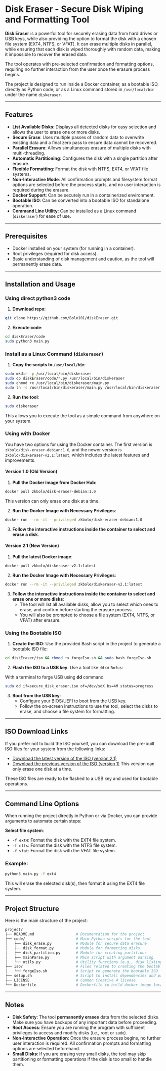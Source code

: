 # Disk Eraser - Secure Disk Wiping and Formatting Tool

**Disk Eraser** is a powerful tool for securely erasing data from hard drives or USB keys, while also providing the option to format the disk with a chosen file system (EXT4, NTFS, or VFAT). It can erase multiple disks in parallel, while ensuring that each disk is wiped thoroughly with random data, making it impossible to recover the erased data.

The tool operates with pre-selected confirmation and formatting options, requiring no further interaction from the user once the erasure process begins. 

The project is designed to run inside a Docker container, as a bootable ISO, directly as Python code, or as a Linux command stored in `/usr/local/bin` under the name `diskeraser`.

---

## Features

- **List Available Disks**: Displays all detected disks for easy selection and allows the user to erase one or more disks.
- **Secure Erase**: Uses multiple passes of random data to overwrite existing data and a final zero pass to ensure data cannot be recovered.
- **Parallel Erasure**: Allows simultaneous erasure of multiple disks with multi-threading.
- **Automatic Partitioning**: Configures the disk with a single partition after erasure.
- **Flexible Formatting**: Format the disk with NTFS, EXT4, or VFAT file systems.
- **Non-Interactive Mode**: All confirmation prompts and filesystem format options are selected before the process starts, and no user interaction is required during the erasure.
- **Docker Support**: Can be securely run in a containerized environment.
- **Bootable ISO**: Can be converted into a bootable ISO for standalone operation.
- **Command Line Utility**: Can be installed as a Linux command (`diskeraser`) for ease of use.

---

## Prerequisites

- Docker installed on your system (for running in a container).
- Root privileges (required for disk access).
- Basic understanding of disk management and caution, as the tool will permanently erase data.

---

## Installation and Usage

### Using direct python3 code

1. **Download repo**:
```bash
git clone https://github.com/Bolo101/diskEraser.git
```
2. **Execute code**:
```bash
cd diskEraser/code
sudo python3 main.py
```

### Install as a Linux Command (`diskeraser`)

1. **Copy the scripts to `/usr/local/bin`**:
```bash
sudo mkdir -p /usr/local/bin/diskeraser
sudo cp diskEraser/code/*.py /usr/local/bin/diskeraser
sudo chmod +x /usr/local/bin/diskeraser/main.py
sudo ln -s /usr/local/bin/diskeraser/main.py /usr/local/bin/diskeraser
```
2. **Run the tool**:
```bash
sudo diskeraser
```
This allows you to execute the tool as a simple command from anywhere on your system.

### Using with Docker

You have two options for using the Docker container. The first version is `zkbolo/disk-eraser-debian:1.0`, and the newer version is `zkbolo/diskeraser-v2.1:latest`, which includes the latest features and improvements.

#### Version 1.0 (Old Version)
1. **Pull the Docker image from Docker Hub**:
```bash
docker pull zkbolo/disk-eraser-debian:1.0
```
This version can only erase one disk at a time.

2. **Run the Docker Image with Necessary Privileges**:
```bash
docker run --rm -it --privileged zkbolo/disk-eraser-debian:1.0
```

3. **Follow the interactive instructions inside the container to select and erase a disk**.

#### Version 2.1 (New Version)
1. **Pull the latest Docker image**:
```bash
docker pull zkbolo/diskeraser-v2.1:latest
```

2. **Run the Docker Image with Necessary Privileges**:
```bash
docker run --rm -it --privileged zkbolo/diskeraser-v2.1:latest
```

3. **Follow the interactive instructions inside the container to select and erase one or more disks**:
   - The tool will list all available disks, allow you to select which ones to erase, and confirm before starting the erasure process.
   - You will also be prompted to choose a file system (EXT4, NTFS, or VFAT) after erasure.

### Using the Bootable ISO

1. **Create the ISO**: Use the provided Bash script in the project to generate a bootable ISO file:

```bash
cd diskEraser/iso && chmod +x forgeIso.sh && sudo bash forgeIso.sh
```

2. **Flash the ISO to a USB key**: Use a tool like `dd` or `Rufus`:

With a terminal to forge USB using **dd** command
```bash
sudo dd if=secure_disk_eraser.iso of=/dev/sdX bs=4M status=progress
```

3. **Boot from the USB key**:
   - Configure your BIOS/UEFI to boot from the USB key.
   - Follow the on-screen instructions to use the tool, select the disks to erase, and choose a file system for formatting.

---

## ISO Download Links

If you prefer not to build the ISO yourself, you can download the pre-built ISO files for your system from the following links:

- [Download the latest version of the ISO (version 2.1)](https://archive.org/details/diskeraser-v2.1)
- [Download the previous version of the ISO (version 1)](https://archive.org/details/diskeraser)
This version can only erase one disk at a time.

These ISO files are ready to be flashed to a USB key and used for bootable operations.

---

## Command Line Options

When running the project directly in Python or via Docker, you can provide arguments to automate certain steps:

**Select file system**:
- `-f ext4`: Format the disk with the EXT4 file system.
- `-f ntfs`: Format the disk with the NTFS file system.
- `-f vfat`: Format the disk with the VFAT file system.

### Example:

```bash
python3 main.py -f ext4
```

This will erase the selected disk(s), then format it using the EXT4 file system.

---

## Project Structure

Here is the main structure of the project:

```bash
project/
├── README.md                   # Documentation for the project
├── code/                       # Main Python scripts for the tool
│   ├── disk_erase.py           # Module for secure data erasure
│   ├── disk_format.py          # Module for formatting disks
│   ├── disk_partition.py       # Module for creating partitions
│   ├── mainParse.py            # Main script with argument parsing
│   └── utils.py                # Utility functions (e.g., disk listing)
├── iso/                        # Files related to creating the bootable ISO
│   └── forgeIso.sh             # Script to generate the bootable ISO
├── setup.sh                    # Script to install dependencies and prepare the project
├── LICENSE                     # Common Creative 4 license
└── Dockerfile                  # Dockerfile to build docker image locally
```

---

## Notes

- **Disk Safety**: The tool **permanently erases** data from the selected disks. Make sure you have backups of any important data before proceeding.
- **Root Access**: Ensure you are running the program with sufficient privileges to access and modify disks (i.e., root or `sudo`).
- **Non-Interactive Operation**: Once the erasure process begins, no further user interaction is required. All confirmation prompts and formatting options are selected beforehand.
- **Small Disks**: If you are erasing very small disks, the tool may skip partitioning or formatting operations if the disk is too small to handle them.
